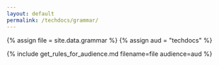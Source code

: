 ```yaml
---
layout: default
permalink: /techdocs/grammar/
---
```


{% assign file = site.data.grammar %}
{% assign aud = "techdocs" %}

{% include get_rules_for_audience.md filename=file audience=aud %}